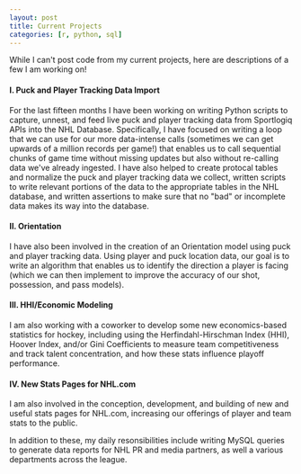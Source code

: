 ```yaml
---
layout: post
title: Current Projects
categories: [r, python, sql]
---
```


While I can't post code from my current projects, here are descriptions of a few I am working on! 

<!--more-->

#### I. Puck and Player Tracking Data Import

For the last fifteen months I have been working on writing Python scripts to capture, unnest, and feed live puck and player tracking data from Sportlogiq APIs into the NHL Database. 
Specifically, I have focused on writing a loop that we can use for our more data-intense calls (sometimes we can get upwards of a million records per game!) that enables us to call 
sequential chunks of game time without missing updates but also without re-calling data we've already ingested. I have also helped to create protocal tables and normalize the puck and 
player tracking data we collect, written scripts to write relevant portions of the data to the appropriate tables in the NHL database, and written assertions to make sure that no "bad"
or incomplete data makes its way into the database. 

#### II. Orientation 
I have also been involved in the creation of an Orientation model using puck and player tracking data. Using player and puck location data, our goal is to write an algorithm that enables
 us to identify the direction a player is facing (which we can then implement to improve the accuracy of our shot, possession, and pass models). 

#### III. HHI/Economic Modeling

I am also working with a coworker to develop some new economics-based statistics for hockey, including using the Herfindahl-Hirschman Index (HHI), Hoover Index, and/or Gini Coefficients to
 measure team competitiveness and track talent concentration, and how these stats influence playoff performance.


#### IV. New Stats Pages for NHL.com
I am also involved in the conception, development, and building of new and useful stats pages for NHL.com, increasing our offerings of player and team stats to the public.


In addition to these, my daily resonsibilities include writing MySQL queries to generate data reports for NHL PR and media partners, as well a various departments across the league.
 
